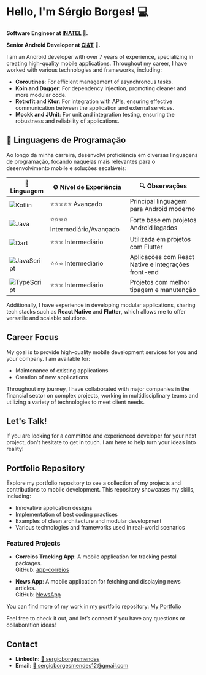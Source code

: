 # Hello, I'm Sérgio Borges! 💻

**Software Engineer at [INATEL](https://www.inatel.com) 📖.**

**Senior Android Developer at [CI&T](https://www.ciandt.com) 🤖.**

I am an Android developer with over 7 years of experience, specializing in creating high-quality mobile applications. Throughout my career, I have worked with various technologies and frameworks, including:

- **Coroutines**: For efficient management of asynchronous tasks.
- **Koin and Dagger**: For dependency injection, promoting cleaner and more modular code.
- **Retrofit and Ktor**: For integration with APIs, ensuring effective communication between the application and external services.
- **Mockk and JUnit**: For unit and integration testing, ensuring the robustness and reliability of applications.

## 🧠 Linguagens de Programação

Ao longo da minha carreira, desenvolvi proficiência em diversas linguagens de programação, focando naquelas mais relevantes para o desenvolvimento mobile e soluções escaláveis:

| 💬 Linguagem    | ⚙️ Nível de Experiência       | 🔍 Observações                                         |
|------------------|-------------------------------|--------------------------------------------------------|
| ![Kotlin](https://img.shields.io/badge/Kotlin-0095D5?logo=kotlin&logoColor=white)       | ⭐⭐⭐⭐⭐ Avançado              | Principal linguagem para Android moderno               |
| ![Java](https://img.shields.io/badge/Java-ED8B00?logo=java&logoColor=white)           | ⭐⭐⭐⭐ Intermediário/Avançado | Forte base em projetos Android legados                 |
| ![Dart](https://img.shields.io/badge/Dart-0175C2?logo=dart&logoColor=white)           | ⭐⭐⭐ Intermediário           | Utilizada em projetos com Flutter                      |
| ![JavaScript](https://img.shields.io/badge/JavaScript-F7DF1E?logo=javascript&logoColor=black) | ⭐⭐⭐ Intermediário           | Aplicações com React Native e integrações front-end    |
| ![TypeScript](https://img.shields.io/badge/TypeScript-3178C6?logo=typescript&logoColor=white) | ⭐⭐⭐ Intermediário           | Projetos com melhor tipagem e manutenção               


Additionally, I have experience in developing modular applications, sharing tech stacks such as **React Native** and **Flutter**, which allows me to offer versatile and scalable solutions.

## Career Focus

My goal is to provide high-quality mobile development services for you and your company. I am available for:

- Maintenance of existing applications
- Creation of new applications

Throughout my journey, I have collaborated with major companies in the financial sector on complex projects, working in multidisciplinary teams and utilizing a variety of technologies to meet client needs.

## Let's Talk!

If you are looking for a committed and experienced developer for your next project, don't hesitate to get in touch. I am here to help turn your ideas into reality!

## Portfolio Repository

Explore my portfolio repository to see a collection of my projects and contributions to mobile development. This repository showcases my skills, including:

- Innovative application designs
- Implementation of best coding practices
- Examples of clean architecture and modular development
- Various technologies and frameworks used in real-world scenarios

### Featured Projects

- **Correios Tracking App**: A mobile application for tracking postal packages.  
  GitHub: [app-correios](https://github.com/smborgesMobile/app-correios)

- **News App**: A mobile application for fetching and displaying news articles.  
  GitHub: [NewsApp](https://github.com/smborgesMobile/NewsApp)

You can find more of my work in my portfolio repository: [My Portfolio](https://github.com/yourusername/yourportfolio)

Feel free to check it out, and let’s connect if you have any questions or collaboration ideas!

## Contact

- **LinkedIn**: [🔗 sergioborgesmendes](https://www.linkedin.com/in/sergioborgesmendes/)
- **Email**: [📧 sergioborgesmendes12@gmail.com](mailto:sergioborgesmendes12@gmail.com)
